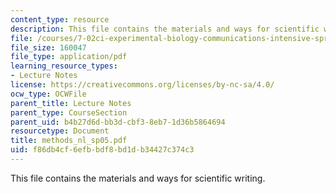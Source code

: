 ```yaml
---
content_type: resource
description: This file contains the materials and ways for scientific writing.
file: /courses/7-02ci-experimental-biology-communications-intensive-spring-2005/f86db4cf6efbbdf8bd1db34427c374c3_methods_nl_sp05.pdf
file_size: 160047
file_type: application/pdf
learning_resource_types:
- Lecture Notes
license: https://creativecommons.org/licenses/by-nc-sa/4.0/
ocw_type: OCWFile
parent_title: Lecture Notes
parent_type: CourseSection
parent_uid: b4b27d6d-bb3d-cbf3-8eb7-1d36b5864694
resourcetype: Document
title: methods_nl_sp05.pdf
uid: f86db4cf-6efb-bdf8-bd1d-b34427c374c3
---
```

This file contains the materials and ways for scientific writing.